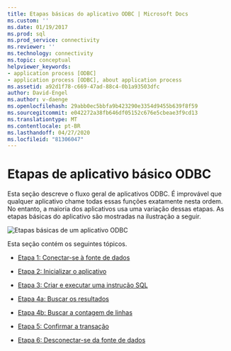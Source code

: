 ```yaml
---
title: Etapas básicas do aplicativo ODBC | Microsoft Docs
ms.custom: ''
ms.date: 01/19/2017
ms.prod: sql
ms.prod_service: connectivity
ms.reviewer: ''
ms.technology: connectivity
ms.topic: conceptual
helpviewer_keywords:
- application process [ODBC]
- application process [ODBC], about application process
ms.assetid: a92d1f78-c669-47ad-88c4-0b1a93503dfc
author: David-Engel
ms.author: v-daenge
ms.openlocfilehash: 29abb0ec5bbfa9b423290e3354d9455b639f8f59
ms.sourcegitcommit: e042272a38fb646df05152c676e5cbeae3f9cd13
ms.translationtype: MT
ms.contentlocale: pt-BR
ms.lasthandoff: 04/27/2020
ms.locfileid: "81306047"
---
```

# <a name="basic-odbc-application-steps"></a>Etapas de aplicativo básico ODBC
Esta seção descreve o fluxo geral de aplicativos ODBC. É improvável que qualquer aplicativo chame todas essas funções exatamente nesta ordem. No entanto, a maioria dos aplicativos usa uma variação dessas etapas. As etapas básicas do aplicativo são mostradas na ilustração a seguir.  
  
 ![Etapas básicas de um aplicativo ODBC](../../../odbc/reference/develop-app/media/pr10.gif "pr10")  
  
 Esta seção contém os seguintes tópicos.  
  
-   [Etapa 1: Conectar-se à fonte de dados](../../../odbc/reference/develop-app/step-1-connect-to-the-data-source.md)  
  
-   [Etapa 2: Inicializar o aplicativo](../../../odbc/reference/develop-app/step-2-initialize-the-application.md)  
  
-   [Etapa 3: Criar e executar uma instrução SQL](../../../odbc/reference/develop-app/step-3-build-and-execute-an-sql-statement.md)  
  
-   [Etapa 4a: Buscar os resultados](../../../odbc/reference/develop-app/step-4a-fetch-the-results.md)  
  
-   [Etapa 4b: Buscar a contagem de linhas](../../../odbc/reference/develop-app/step-4b-fetch-the-row-count.md)  
  
-   [Etapa 5: Confirmar a transação](../../../odbc/reference/develop-app/step-5-commit-the-transaction.md)  
  
-   [Etapa 6: Desconectar-se da fonte de dados](../../../odbc/reference/develop-app/step-6-disconnect-from-the-data-source.md)
